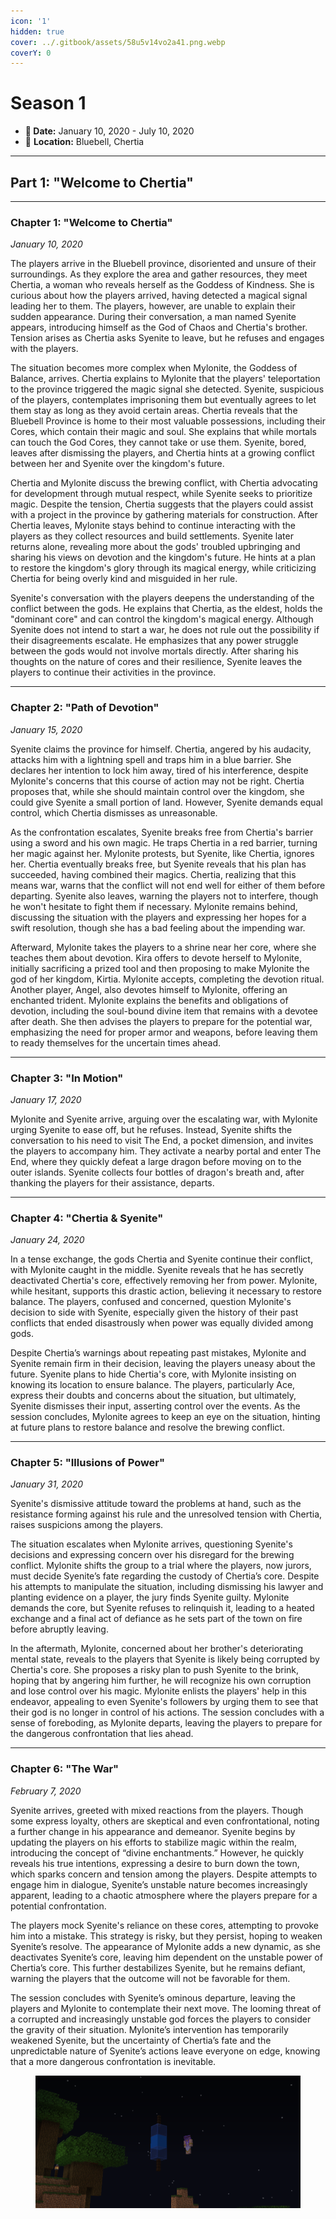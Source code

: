 ```yaml
---
icon: '1'
hidden: true
cover: ../.gitbook/assets/58u5v14vo2a41.png.webp
coverY: 0
---
```


# Season 1

* **📆 Date:** January 10, 2020 - July 10, 2020
* 📍 **Location:** Bluebell, Chertia

***

## Part 1: "Welcome to Chertia"

***

### Chapter 1: "Welcome to Chertia"

_January 10, 2020_

The players arrive in the Bluebell province, disoriented and unsure of their surroundings. As they explore the area and gather resources, they meet Chertia, a woman who reveals herself as the Goddess of Kindness. She is curious about how the players arrived, having detected a magical signal leading her to them. The players, however, are unable to explain their sudden appearance. During their conversation, a man named Syenite appears, introducing himself as the God of Chaos and Chertia's brother. Tension arises as Chertia asks Syenite to leave, but he refuses and engages with the players.

The situation becomes more complex when Mylonite, the Goddess of Balance, arrives. Chertia explains to Mylonite that the players' teleportation to the province triggered the magic signal she detected. Syenite, suspicious of the players, contemplates imprisoning them but eventually agrees to let them stay as long as they avoid certain areas. Chertia reveals that the Bluebell Province is home to their most valuable possessions, including their Cores, which contain their magic and soul. She explains that while mortals can touch the God Cores, they cannot take or use them. Syenite, bored, leaves after dismissing the players, and Chertia hints at a growing conflict between her and Syenite over the kingdom's future.

Chertia and Mylonite discuss the brewing conflict, with Chertia advocating for development through mutual respect, while Syenite seeks to prioritize magic. Despite the tension, Chertia suggests that the players could assist with a project in the province by gathering materials for construction. After Chertia leaves, Mylonite stays behind to continue interacting with the players as they collect resources and build settlements. Syenite later returns alone, revealing more about the gods' troubled upbringing and sharing his views on devotion and the kingdom's future. He hints at a plan to restore the kingdom's glory through its magical energy, while criticizing Chertia for being overly kind and misguided in her rule.

Syenite's conversation with the players deepens the understanding of the conflict between the gods. He explains that Chertia, as the eldest, holds the "dominant core" and can control the kingdom's magical energy. Although Syenite does not intend to start a war, he does not rule out the possibility if their disagreements escalate. He emphasizes that any power struggle between the gods would not involve mortals directly. After sharing his thoughts on the nature of cores and their resilience, Syenite leaves the players to continue their activities in the province.

***

### Chapter 2: "Path of Devotion"

_January 15, 2020_

Syenite claims the province for himself. Chertia, angered by his audacity, attacks him with a lightning spell and traps him in a blue barrier. She declares her intention to lock him away, tired of his interference, despite Mylonite's concerns that this course of action may not be right. Chertia proposes that, while she should maintain control over the kingdom, she could give Syenite a small portion of land. However, Syenite demands equal control, which Chertia dismisses as unreasonable.

As the confrontation escalates, Syenite breaks free from Chertia's barrier using a sword and his own magic. He traps Chertia in a red barrier, turning her magic against her. Mylonite protests, but Syenite, like Chertia, ignores her. Chertia eventually breaks free, but Syenite reveals that his plan has succeeded, having combined their magics. Chertia, realizing that this means war, warns that the conflict will not end well for either of them before departing. Syenite also leaves, warning the players not to interfere, though he won't hesitate to fight them if necessary. Mylonite remains behind, discussing the situation with the players and expressing her hopes for a swift resolution, though she has a bad feeling about the impending war.

Afterward, Mylonite takes the players to a shrine near her core, where she teaches them about devotion. Kira offers to devote herself to Mylonite, initially sacrificing a prized tool and then proposing to make Mylonite the god of her kingdom, Kirtia. Mylonite accepts, completing the devotion ritual. Another player, Angel, also devotes himself to Mylonite, offering an enchanted trident. Mylonite explains the benefits and obligations of devotion, including the soul-bound divine item that remains with a devotee after death. She then advises the players to prepare for the potential war, emphasizing the need for proper armor and weapons, before leaving them to ready themselves for the uncertain times ahead.

***

### Chapter 3: "In Motion"

_January 17, 2020_

Mylonite and Syenite arrive, arguing over the escalating war, with Mylonite urging Syenite to ease off, but he refuses. Instead, Syenite shifts the conversation to his need to visit The End, a pocket dimension, and invites the players to accompany him. They activate a nearby portal and enter The End, where they quickly defeat a large dragon before moving on to the outer islands. Syenite collects four bottles of dragon's breath and, after thanking the players for their assistance, departs.

***

### Chapter 4: "Chertia & Syenite"

_January 24, 2020_

In a tense exchange, the gods Chertia and Syenite continue their conflict, with Mylonite caught in the middle. Syenite reveals that he has secretly deactivated Chertia's core, effectively removing her from power. Mylonite, while hesitant, supports this drastic action, believing it necessary to restore balance. The players, confused and concerned, question Mylonite's decision to side with Syenite, especially given the history of their past conflicts that ended disastrously when power was equally divided among gods.

Despite Chertia’s warnings about repeating past mistakes, Mylonite and Syenite remain firm in their decision, leaving the players uneasy about the future. Syenite plans to hide Chertia's core, with Mylonite insisting on knowing its location to ensure balance. The players, particularly Ace, express their doubts and concerns about the situation, but ultimately, Syenite dismisses their input, asserting control over the events. As the session concludes, Mylonite agrees to keep an eye on the situation, hinting at future plans to restore balance and resolve the brewing conflict.



***

### Chapter 5: "Illusions of Power"

_January 31, 2020_

Syenite's dismissive attitude toward the problems at hand, such as the resistance forming against his rule and the unresolved tension with Chertia, raises suspicions among the players.

The situation escalates when Mylonite arrives, questioning Syenite's decisions and expressing concern over his disregard for the brewing conflict. Mylonite shifts the group to a trial where the players, now jurors, must decide Syenite’s fate regarding the custody of Chertia’s core. Despite his attempts to manipulate the situation, including dismissing his lawyer and planting evidence on a player, the jury finds Syenite guilty. Mylonite demands the core, but Syenite refuses to relinquish it, leading to a heated exchange and a final act of defiance as he sets part of the town on fire before abruptly leaving.

In the aftermath, Mylonite, concerned about her brother's deteriorating mental state, reveals to the players that Syenite is likely being corrupted by Chertia's core. She proposes a risky plan to push Syenite to the brink, hoping that by angering him further, he will recognize his own corruption and lose control over his magic. Mylonite enlists the players' help in this endeavor, appealing to even Syenite's followers by urging them to see that their god is no longer in control of his actions. The session concludes with a sense of foreboding, as Mylonite departs, leaving the players to prepare for the dangerous confrontation that lies ahead.

***

### Chapter 6: "The War"

_February 7, 2020_

Syenite arrives, greeted with mixed reactions from the players. Though some express loyalty, others are skeptical and even confrontational, noting a further change in his appearance and demeanor. Syenite begins by updating the players on his efforts to stabilize magic within the realm, introducing the concept of “divine enchantments.” However, he quickly reveals his true intentions, expressing a desire to burn down the town, which sparks concern and tension among the players. Despite attempts to engage him in dialogue, Syenite’s unstable nature becomes increasingly apparent, leading to a chaotic atmosphere where the players prepare for a potential confrontation.

The players mock Syenite's reliance on these cores, attempting to provoke him into a mistake. This strategy is risky, but they persist, hoping to weaken Syenite’s resolve. The appearance of Mylonite adds a new dynamic, as she deactivates Syenite’s core, leaving him dependent on the unstable power of Chertia’s core. This further destabilizes Syenite, but he remains defiant, warning the players that the outcome will not be favorable for them.

The session concludes with Syenite’s ominous departure, leaving the players and Mylonite to contemplate their next move. The looming threat of a corrupted and increasingly unstable god forces the players to consider the gravity of their situation. Mylonite’s intervention has temporarily weakened Syenite, but the uncertainty of Chertia’s fate and the unpredictable nature of Syenite’s actions leave everyone on edge, knowing that a more dangerous confrontation is inevitable.

<figure><img src="../.gitbook/assets/2020-02-07_19.06.03.png" alt=""><figcaption></figcaption></figure>
